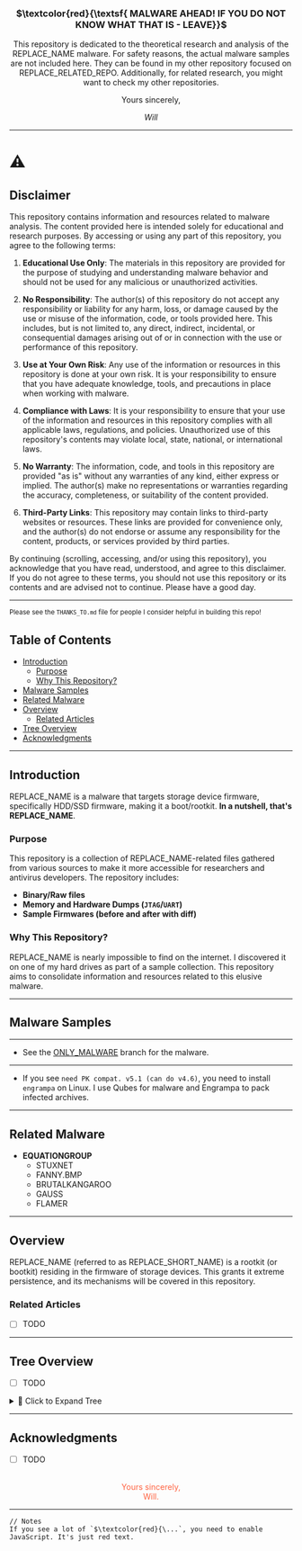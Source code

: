 
<div align="center">
<h3>$\textcolor{red}{\textsf{ MALWARE AHEAD! IF YOU  DO NOT  KNOW WHAT THAT IS - LEAVE}}$ </h3>
This repository is dedicated to the theoretical research and analysis of the REPLACE_NAME malware. For safety reasons, the actual malware samples are not included here. They can be found in my other repository focused on REPLACE_RELATED_REPO. Additionally, for related research, you might want to check my other repositories.

Yours sincerely,

*Will*

</div>

---

# ⚠️
## Disclaimer

This repository contains information and resources related to malware analysis. The content provided here is intended solely for educational and research purposes. By accessing or using any part of this repository, you agree to the following terms:

1. **Educational Use Only**: The materials in this repository are provided for the purpose of studying and understanding malware behavior and should not be used for any malicious or unauthorized activities.

2. **No Responsibility**: The author(s) of this repository do not accept any responsibility or liability for any harm, loss, or damage caused by the use or misuse of the information, code, or tools provided here. This includes, but is not limited to, any direct, indirect, incidental, or consequential damages arising out of or in connection with the use or performance of this repository.

3. **Use at Your Own Risk**: Any use of the information or resources in this repository is done at your own risk. It is your responsibility to ensure that you have adequate knowledge, tools, and precautions in place when working with malware.

4. **Compliance with Laws**: It is your responsibility to ensure that your use of the information and resources in this repository complies with all applicable laws, regulations, and policies. Unauthorized use of this repository's contents may violate local, state, national, or international laws.

5. **No Warranty**: The information, code, and tools in this repository are provided "as is" without any warranties of any kind, either express or implied. The author(s) make no representations or warranties regarding the accuracy, completeness, or suitability of the content provided.

6. **Third-Party Links**: This repository may contain links to third-party websites or resources. These links are provided for convenience only, and the author(s) do not endorse or assume any responsibility for the content, products, or services provided by third parties.

By continuing (scrolling, accessing, and/or using this repository), you acknowledge that you have read, understood, and agree to this disclaimer. If you do not agree to these terms, you should not use this repository or its contents and are advised not to continue. Please have a good day.

---

<sub>Please see the `THANKS_TO.md` file for people I consider helpful in building this repo!</sub>

## Table of Contents

- [Introduction](#introduction)
  - [Purpose](#purpose)
  - [Why This Repository?](#why-this-repository)
- [Malware Samples](#malware-samples)
- [Related Malware](#related-malware)
- [Overview](#overview)
  - [Related Articles](#related-articles)
- [Tree Overview](#tree-overview)
- [Acknowledgments](#acknowledgments)

---

## Introduction

REPLACE_NAME is a malware that targets storage device firmware, specifically HDD/SSD firmware, making it a boot/rootkit. **In a nutshell, that's REPLACE_NAME**.

### Purpose

This repository is a collection of REPLACE_NAME-related files gathered from various sources to make it more accessible for researchers and antivirus developers. The repository includes:
- **Binary/Raw files**
- **Memory and Hardware Dumps (`JTAG`/`UART`)**
- **Sample Firmwares (before and after with diff)**

### Why This Repository?

REPLACE_NAME is nearly impossible to find on the internet. I discovered it on one of my hard drives as part of a sample collection. This repository aims to consolidate information and resources related to this elusive malware.

---

## Malware Samples

***
* See the [ONLY_MALWARE](https://github.com/loneicewolf/nls_933w_dll/tree/ONLY_MALWARE) branch for the malware.
***




- If you see `need PK compat. v5.1 (can do v4.6)`, you need to install `engrampa` on Linux. I use Qubes for malware and Engrampa to pack infected archives.

---

## Related Malware

- **EQUATIONGROUP**
  - STUXNET
  - FANNY.BMP
  - BRUTALKANGAROO
  - GAUSS
  - FLAMER

---

## Overview

REPLACE_NAME (referred to as REPLACE_SHORT_NAME) is a rootkit (or bootkit) residing in the firmware of storage devices. This grants it extreme persistence, and its mechanisms will be covered in this repository.

### Related Articles
- [ ] TODO

---

## Tree Overview
- [ ] TODO

<details>
<summary>🌻 Click to Expand Tree</summary>

 files will be listed here.

</details>

---

## Acknowledgments
- [ ] TODO

<div align="center" style="color: #ff6341;">

<br>
Yours sincerely,<br>
Will.
</div>

---

```
// Notes
If you see a lot of `$\textcolor{red}{\...`, you need to enable JavaScript. It's just red text.
```
